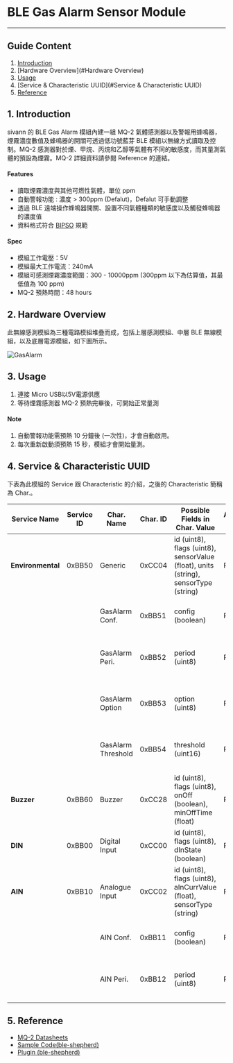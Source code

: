 # BLE Gas Alarm Sensor Module 
---  

## Guide Content  

1. [Introduction](#Introduction)  
2. [Hardware Overview](#Hardware Overview)  
3. [Usage](#Usage)  
4. [Service & Characteristic UUID](#Service & Characteristic UUID)  
5. [Reference](#Reference)  


<a name="Introduction"></a>
## 1. Introduction  

sivann 的 BLE Gas Alarm 模組內建一組 MQ-2 氣體感測器以及警報用蜂鳴器，煙霧濃度數值及蜂鳴器的開關可透過低功號藍芽 BLE 模組以無線方式讀取及控制。MQ-2 感測器對於煙、甲烷、丙烷和乙醇等氣體有不同的敏感度，而其量測氣體的預設為煙霧。MQ-2 詳細資料請參閱 Reference 的連結。  

#### Features  
 * 讀取煙霧濃度與其他可燃性氣體，單位 ppm  
 * 自動警報功能 : 濃度 > 300ppm (Defalut)，Defalut 可手動調整  
 * 透過 BLE 遠端操作蜂鳴器開關、設置不同氣體種類的敏感度以及觸發蜂鳴器的濃度值  
 * 資料格式符合 [BIPSO](https://github.com/bluetoother/bipso/wiki/BIPSO-Specification "BIPSO") 規範  

#### Spec  
 * 模組工作電壓：5V  
 * 模組最大工作電流：240mA  
 * 模組可感測煙霧濃度範圍：300 - 10000ppm (300ppm 以下為估算值，其最低值為 100 ppm)  
 * MQ-2 預熱時間：48 hours  


<a name="Hardware Overview"></a>
## 2. Hardware Overview  

此無線感測模組為三種電路模組堆疊而成，包括上層感測模組、中層 BLE 無線模組，以及底層電源模組，如下圖所示。  

![GasAlarm](http://i.imgur.com/hUozm7i.png "GasAlarm")  


<a name="Usage"></a>
## 3. Usage  

1. 連接 Micro USB以5V電源供應  
2. 等待煙霧感測器 MQ-2 預熱完畢後，可開始正常量測  

#### Note  
1. 自動警報功能需預熱 10 分鐘後 (一次性)，才會自動啟用。  
2. 每次重新啟動須預熱 15 秒，模組才會開始量測。  


<a name="Service & Characteristic UUID"></a>
## 4. Service & Characteristic UUID  

下表為此模組的 Service 跟 Characteristic 的介紹，之後的 Characteristic 簡稱為 Char.。  

|  Service Name            |  Service ID  |  Char. Name          |  Char. ID  |  Possible Fields in Char. Value                                                       |  Access Type  |  Unit  |  Description                                       |  
|--------------------------|--------------|----------------------|------------|---------------------------------------------------------------------------------------|---------------|--------|----------------------------------------------------|  
|  **Environmental**       |   0xBB50     |  Generic             |  0xCC04    |  id (uint8), flags (uint8), sensorValue (float), units (string), sensorType (string)  |  R            |  ppm   |  Gas Measurment Data                               |  
|                          |              |  GasAlarm Conf.      |  0xBB51    |  config (boolean)                                                                     |  R/W          |        |  Measurment Switch. 0 (OFF), 1 (ON)                |  
|                          |              |  GasAlarm Peri.      |  0xBB52    |  period (uint8)                                                                       |  R/W          |        |  Period = [Data * 10] ms, Data Range : 10~255      |  
|                          |              |  GasAlarm Option     |  0xBB53    |  option (uint8)                                                                       |  R/W          |        |  0 (Propane), 1 (Smoke), 2 (Methane), 3 (Ethanol)  |  
|                          |              |  GasAlarm Threshold  |  0xBB54    |  threshold (uint16)                                                                   |  R/W          |  ppm   |  Gas Alarm Limit Range : 100~10000 ppm             |  
|  **Buzzer**              |   0xBB60     |  Buzzer              |  0xCC28    |  id (uint8), flags (uint8), onOff (boolean), minOffTime (float)                       |  R/W          |        |  0 (OFF), 1 (ON)                                   |  
|  **DIN**                 |   0xBB00     |  Digital Input       |  0xCC00    |  id (uint8), flags (uint8), dInState (boolean)                                        |  R            |        |  0 (Low), 1 (High)                                 |  
|  **AIN**                 |   0xBB10     |  Analogue Input      |  0xCC02    |  id (uint8), flags (uint8), aInCurrValue (float), sensorType (string)                 |  R            |  mV    |                                                    |  
|                          |              |  AIN Conf.           |  0xBB11    |  config (boolean)                                                                     |  R/W          |        |  Measurment Switch. 0 (OFF), 1 (ON)                |  
|                          |              |  AIN Peri.           |  0xBB12    |  period (uint8)                                                                       |  R/W          |        |  Period = [Data * 10] ms, Data Range : 10~255      |  


<a name="Reference"></a>
## 5. Reference  

 * [MQ-2 Datasheets](http://www.buyic.com.tw/datasheet/0113004018/data.rar "MQ-2")  
 * [Sample Code(ble-shepherd)](https://github.com/sivann-tw/hiver-iot-kit-ble/blob/master/example/gasAlarm.js "Gas Alarm Sample Code")  
 * [Plugin (ble-shepherd)](https://github.com/bluetoother/bshep-plugin-sivann-gassensor/blob/master/index.js "Gas Alarm Plugin")  
